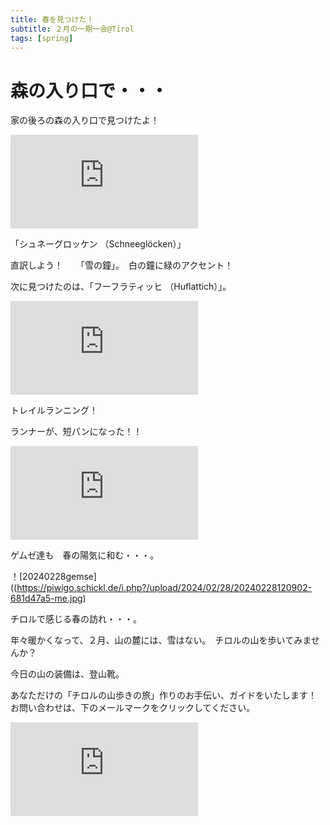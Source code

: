 ```yaml
---
title: 春を見つけた！
subtitle: ２月の一期一会@Tirol
tags: [spring]
---
```


# 森の入り口で・・・

家の後ろの森の入り口で見つけたよ！　　

![schneegloecken](https://piwigo.schickl.de/i.php?/upload/2024/02/28/20240228120332-6256a052-me.jpg)

「シュネーグロッケン （Schneeglöcken）」　　

直訳しよう！　　「雪の鐘」。　白の鐘に緑のアクセント！

次に見つけたのは、「フーフラティッヒ （Huflattich）」。

![fuflattich](https://piwigo.schickl.de/i.php?/upload/2024/02/28/20240228120503-ffb731d8-me.jpg)

トレイルランニング！　

ランナーが、短パンになった！！

![springrunner](https://piwigo.schickl.de/i.php?/upload/2024/02/28/20240228120708-aa941776-me.jpg)

ゲムゼ達も　春の陽気に和む・・・。

！[20240228gemse]((https://piwigo.schickl.de/i.php?/upload/2024/02/28/20240228120902-681d47a5-me.jpg)

チロルで感じる春の訪れ・・・。

年々暖かくなって、２月、山の麓には、雪はない。　チロルの山を歩いてみませんか？

今日の山の装備は、登山靴。

あなただけの「チロルの山歩きの旅」作りのお手伝い、ガイドをいたします！
お問い合わせは、下のメールマークをクリックしてください。　

![20240228blumen](https://piwigo.schickl.de/i.php?/upload/2024/02/28/20240228121052-80012abd-me.jpg)




